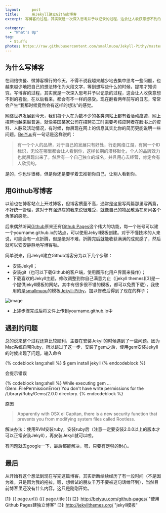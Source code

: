 ```yaml
---
layout:     post
title:      用Jekyll建立Github博客
excerpt: 写博客的过程，其实就是一次深入思考并予以记录的过程，这会让人收获意想不到的喜悦，在以后看来，都会有不一样的感受...

category:
  - "What's Up"
tag:
  - Stuffs
photos: https://raw.githubusercontent.com/smallmuou/Jekyll-Pithy/master/images/Jekyll-Pithy.png
---
```



## 为什么写博客

在网络快餐、微博客横行的今天，不得不说我越来越少地去集中思考一些问题，也越来越少地把自己的想法转化为大段文字，等到想写些什么的时候，提笔才知词穷。写博客的过程，其实就是一次深入思考并予以记录的过程，这会让人收获意想不到的喜悦，在以后看来，都会有不一样的感受。现在翻看两年前写的日志，常常会产生“我那时候竟然会有这样的想法”的感觉。

网络世界发展到今天，我们每个人在为数不少的各类网站上都有着活动痕迹，网上招聘也越来越普遍，就像美国某家公司在招聘员工时需要考核应聘者在脸书上的资料、人脉及活动情况，有时候，你展现在网上的信息其实比你的简历更能说明一些问题。[BeiYuu][]有一句话是这样说的：

> 有一个个人的品牌，对于自己的发展只有好处，行走网络江湖，有同一个ID标识，无论在哪里都会让人看到你，这样长期的潜移默化，个人的品牌效力也就展现出来了。然后有一个自己独立的域名，并且用心去经营，肯定会有人欣赏的。

是的，你也许很棒，但是你还是要学着去推销你自己，让别人看到你。


## 用Github写博客

以前也在博客站点上开过博客，但博客质量不高，通常是这里写两篇那里写两篇，不好统一管理，这对于有强迫症的我来说很难受，就像自己的物品散落在房间各个角落的感觉。

后来偶然听闻[Github][]原来还有[Github Pages][]这个伟大的功能，每一个账号可以建一个yourname.github.io的站点，可以使用Jekyll模板创建。对于不懂技术的人来说，可能会有一点折腾，但是绝对不难，折腾完后就能收获满满的成就感了，然后就可以安安静静地写博客啦。

简单说来，用Jekyll建立Github博客分为以下几个步骤：

* 安装Jekyll；
* 安装git（也可以下载Github的客户端，使用图形化用户界面来操作）；
* 下载喜欢的Jekyll主题，修改调整到你自己满意为止（[jekyll themes][3]是一个提供jekyll模板的网站，其中有很多很不错的模板，都可以免费下载），我使用的是[smallmuou][]的模板[Jekyll-Pithy][]，加以修改后得到了现在的样子；

![image](https://raw.githubusercontent.com/smallmuou/Jekyll-Pithy/master/images/Jekyll-Pithy.png)

* 上述步骤完成后将文件上传到yourname.github.io中

## 遇到的问题

总的说来整个过程还算比较顺利，主要在安装Jekyll的时候遇到了一些问题。因为Mac系统自带Ruby，所以跳过了这一步，安装了gem之后，使用gem安装Jekyll的时候出现了问题，输入命令

{% codeblock lang:shell %}
$ gem install jekyll
{% endcodeblock %}

会提示错误

{% codeblock lang:shell %}
While executing gem ... (Gem::FilePermissionError)
    You don't have write permissions for the /Library/Ruby/Gems/2.0.0 directory.
{% endcodeblock %}

原因

> Apparently with OSX el Capitan, there is a new security function that prevents you from modifying system files called Rootless.

解决办法：使用RVM安装ruby，安装ruby后（注意一定要安装2.0.0以上的版本才可以正常安装Jekyll），再安装Jekyll就可以啦。

有问题就去google一下，最后都能解决，嗯，只要有足够的耐心。


## 最后

从开始有这个想法到现在写完这篇博客，其实断断续续经历了有一段时间（不是因为难，只是因为我的拖拉，嗯，想尝试的朋友千万不要被这句话给吓到），当然目前博客里还没有什么内容，这只是刚刚开始。

[BeiYuu]: http://beiyuu.com  "BeiYuu"
[GitHub]: http://github.com "Github:social coding"
[Jekyll]:   https://github.com/mojombo/jekyll
[GitHub Pages]: http://pages.github.com/ "GitHub Pages"
[WordPress]:    http://wordpress.org/    "WordPress"
[新浪博客]: http://blog.sina.com.cn  "新浪博客"
[新浪轻博客]:http://qing.blog.sina.com.cn   "新浪轻博客"
[LOFTER（乐乎）]:http://www.lofter.com/   "LOFTER（乐乎）"
[smallmuou]: https://github.com/smallmuou  "smallmuou"
[Jekyll-Pithy]:https://github.com/smallmuou/Jekyll-Pithy  "Jekyll-Pithy"

[1]:    {{ page.url}}  ({{ page.title }})
[2]:  http://beiyuu.com/github-pages/ "使用Github Pages建独立博客"
[3]:  http://jekyllthemes.org/  "jekyll模板"
